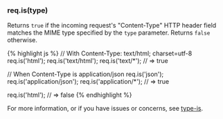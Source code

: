 <!---
 Copyright (c) 2016 StrongLoop, IBM, and Express Contributors
 License: MIT
-->

<h3 id='req.is'>req.is(type)</h3>

Returns `true` if the incoming request's "Content-Type" HTTP header field
matches the MIME type specified by the `type` parameter.
Returns `false` otherwise.

{% highlight js %}
// With Content-Type: text/html; charset=utf-8
req.is('html');
req.is('text/html');
req.is('text/*');
// => true

// When Content-Type is application/json
req.is('json');
req.is('application/json');
req.is('application/*');
// => true

req.is('html');
// => false
{% endhighlight %}

For more information, or if you have issues or concerns, see [type-is](https://github.com/expressjs/type-is).
